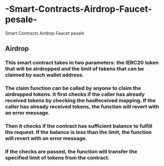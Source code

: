 # -Smart-Contracts-Airdrop-Faucet-pesale-
 Smart Contracts Airdrop Faucet pesale 
## Airdrop
### This smart contract takes in two parameters: the IERC20 token that will be airdropped and the limit of tokens that can be claimed by each wallet address.
### The claim function can be called by anyone to claim the airdropped tokens. It first checks if the caller has already received tokens by checking the hasReceived mapping. If the caller has already received tokens, the function will revert with an error message.
### Then it checks if the contract has sufficient balance to fulfill the request. If the balance is less than the limit, the function will revert with an error message.
### If the checks are passed, the function will transfer the specified limit of tokens from the contract.
